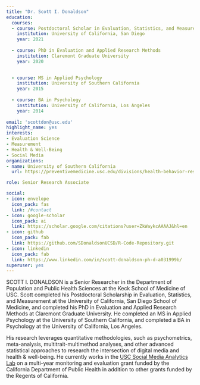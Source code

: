 ```yaml
---
title: "Dr. Scott I. Donaldson"
education:
  courses:
  - course: Postdoctoral Scholar in Evaluation, Statistics, and Measurement
    institution: University of California, San Diego
    year: 2021
    
  - course: PhD in Evaluation and Applied Research Methods
    institution: Claremont Graduate University
    year: 2020

    
  - course: MS in Applied Psychology
    institution: University of Southern California
    year: 2015
    
  - course: BA in Psychology
    institution: University of California, Los Angeles
    year: 2014
    
email: 'scottdon@usc.edu'
highlight_name: yes
interests:
- Evaluation Science
- Measurement
- Health & Well-Being
- Social Media
organizations:
- name: University of Southern California
  url: https://preventivemedicine.usc.edu/divisions/health-behavior-research/

role: Senior Research Associate

social:
- icon: envelope
  icon_pack: fas
  link: /#contact
- icon: google-scholar
  icon_pack: ai
  link: https://scholar.google.com/citations?user=ZkWaykcAAAAJ&hl=en
- icon: github
  icon_pack: fab
  link: https://github.com/SDonaldsonUCSD/R-Code-Repository.git
- icon: linkedin
  icon_pack: fab
  link: https://www.linkedin.com/in/scott-donaldson-ph-d-a031999b/
superuser: yes
---
```


SCOTT I. DONALDSON is a Senior Researcher in the Department of Population and Public Health Sciences at the Keck School of Medicine of USC. Scott completed his Postdoctoral Scholarship in Evaluation, Statistics, and Measurement at the University of California, San Diego School of Medicine, and completed his PhD in Evaluation and Applied Research Methods at Claremont Graduate University. He completed an MS in Applied Psychology at the University of Southern California, and completed a BA in Psychology at the University of California, Los Angeles.

His research leverages quantitative methodologies, such as psychometrics, meta-analysis, multitrait-multimethod analyses, and other advanced statistical approaches to research the intersection of digital media and health & well-being. He currently works in the [USC Social Media Analytics Lab](https://somalab.usc.edu/) on a multi-year monitoring and evaluation grant funded by the California Department of Public Health in addition to other grants funded by the Regents of California.
